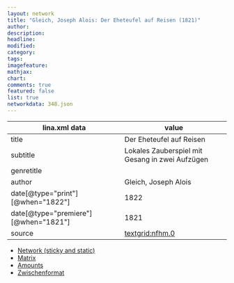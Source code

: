 ```yaml
---
layout: network
title: "Gleich, Joseph Alois: Der Eheteufel auf Reisen (1821)"
author:
description:
headline:
modified:
category:
tags:
imagefeature: 
mathjax: 
chart: 
comments: true
featured: false
list: true
networkdata: 348.json
---
```

lina.xml data  | value
------------- | -------------
title|Der Eheteufel auf Reisen
subtitle|Lokales Zauberspiel mit Gesang in zwei Aufzügen
genretitle|
author|Gleich, Joseph Alois
date[@type="print"][@when="1822"]|1822
date[@type="premiere"][@when="1821"]|1821
source|[textgrid:nfhm.0](https://textgridlab.org/1.0/tgcrud-public/rest/textgrid:nfhm.0/data)



* [Network (sticky and static)](/network348)
* [Matrix](/matrix348)
* [Amounts](/amounts348)
* [Zwischenformat](/lina348 )
